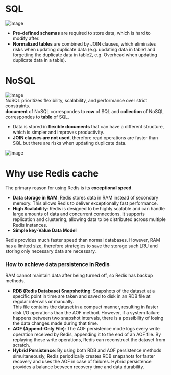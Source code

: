 # SQL
![image](https://user-images.githubusercontent.com/67142421/177896991-3d9ef63a-30d7-4c7a-9695-cc48baa8b120.png)<br>
- **Pre-defined schemas** are required to store data, which is hard to modify after.
- **Normalized tables** are combined by JOIN clauses, which eliminates risks when updating duplicate data (e.g. updating data in table1 and forgetting the duplicate data in table2, e.g. Overhead when updating duplicate data in a table).

# NoSQL
![image](https://user-images.githubusercontent.com/67142421/177898003-73e84048-afd7-4979-91f3-798c07ab27fa.png)<br>
NoSQL prioritizes flexibility, scalability, and performance over strict constraints.<br>
**document** of NoSQL correspondes to **row** of SQL and **collection** of NoSQL correspondes to **table** of SQL.<br>
- Data is stored in **flexible documents** that can have a different structure, which is simpler and improves productivity.
- **JOIN clauses are not used**, therefore read operations are faster than SQL but there are risks when updating duplicate data.

![image](https://github.com/vacu9708/Fundamental-knowledge/assets/67142421/f20345ca-ba70-4e49-915d-ef4ae77c978b)
# Why use Redis cache
The primary reason for using Redis is its **exceptional speed**.<br>
- **Data storage in RAM**: Redis stores data in RAM instead of secondary memory. This allows Redis to deliver exceptionally fast performance.
- **High Scalability**: Redis is designed to be highly scalable and can handle large amounts of data and concurrent connections. It supports replication and clustering, allowing data to be distributed across multiple Redis instances.
- **Simple key-Value Data Model**

Redis provides much faster speed than normal databases. However, RAM has a limited size, therefore strategies to save the storage such LRU and storing only necessary data are necessary.

### How to achieve data persistence in Redis
RAM cannot maintain data after being turned off, so Redis has backup methods.<br>

- **RDB (Redis Database) Snapshotting**: Snapshots of the dataset at a specific point in time are taken and saved to disk in an RDB file at regular intervals or manually.<br>
This file contains the dataset in a compact manner, resulting in faster disk I/O operations than the AOF method. However, if a system failure happens between two snapshot intervals, there is a possibility of losing the data changes made during that time.
- **AOF (Append-Only File)**: The AOF persistence mode logs every write operation received by Redis, appending it to the end of an AOF file. By replaying these write operations, Redis can reconstruct the dataset from scratch.
- **Hybrid Persistence**: By using both RDB and AOF persistence methods simultaneously, Redis periodically creates RDB snapshots for faster recovery and uses the AOF in case of failures. Hybrid persistence provides a balance between recovery time and data durability.
